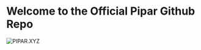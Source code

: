 # Welcome to the Official Pipar Github Repo

![PIPAR.XYZ](https://ik.imagekit.io/onyedika/pipar/piparpurplebgjpeg_dqH7cSy9B.png?updatedAt=1676574944272)
